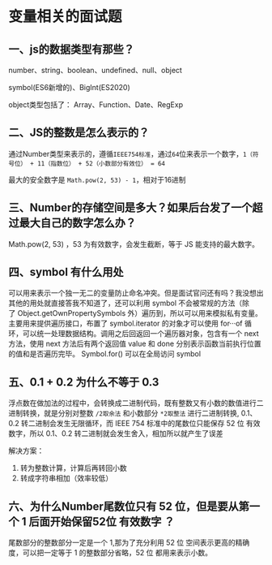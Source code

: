 # 变量相关的面试题

## 一、js的数据类型有那些？

number、string、boolean、undefined、null、object

symbol(ES6新增的)、BigInt(ES2020)

object类型包括了： Array、Function、Date、RegExp

## 二、JS的整数是怎么表示的？

通过Number类型来表示的，遵循`IEEE754标准`，通过`64`位来表示一个数字，`1（符号位） + 11（指数位） + 52（小数部分有效位） = 64`

最大的安全数字是 `Math.pow(2, 53) - 1`，相对于16进制

## 三、Number的存储空间是多大？如果后台发了一个超过最大自己的数字怎么办？

Math.pow(2, 53) ，53 为有效数字，会发生截断，等于 JS 能支持的最大数字。

## 四、symbol 有什么用处

可以用来表示一个独一无二的变量防止命名冲突。但是面试官问还有吗？我没想出其他的用处就直接答我不知道了，还可以利用 symbol 不会被常规的方法（除了 Object.getOwnPropertySymbols 外）遍历到，所以可以用来模拟私有变量。
主要用来提供遍历接口，布置了 symbol.iterator 的对象才可以使用 for···of 循环，可以统一处理数据结构。调用之后回返回一个遍历器对象，包含有一个 next 方法，使用 next 方法后有两个返回值 value 和 done 分别表示函数当前执行位置的值和是否遍历完毕。
Symbol.for() 可以在全局访问 symbol

## 五、0.1 + 0.2 为什么不等于 0.3

浮点数在做加法的过程中，会转换成二进制代码，既有整数又有小数的数值进行二进制转换，就是分别对整数 `/2取余法` 和小数部分 `*2取整法` 进行二进制转换,
0.1、0.2 转二进制会发生无限循环，而 IEEE 754 标准中的尾数位只能保存 52 位 有效数字，所以 0.1、0.2 转二进制就会发生舍入，相加所以就产生了误差

解决方案：

1. 转为整数计算，计算后再转回小数
2. 转成字符串相加（效率较低）

## 六、为什么Number尾数位只有 52 位，但是要从第一个 1 后面开始保留52位 有效数字 ？

尾数部分的整数部分一定是一个 1,那为了充分利用 52 位 空间表示更高的精确度，可以把一定等于 1 的整数部分省略，52 位 都用来表示小数。